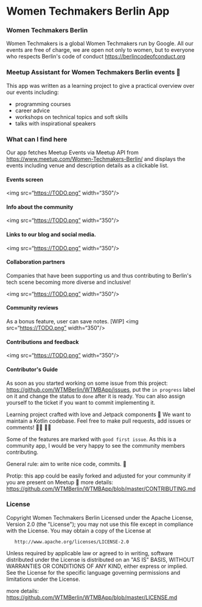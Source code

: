 # Women Techmakers Berlin App

### Women Techmakers Berlin 
Women Techmakers is a global Women Techmakers run by Google. All our events are free of charge, we are open not only to women, but to everyone who respects Berlin's code of conduct https://berlincodeofconduct.org 

### Meetup Assistant for Women Techmakers Berlin events :robot: 
This app was written as a learning project to give a practical overview over our events including:

- programming courses
- career advice
- workshops on technical topics and soft skills
- talks with inspirational speakers

### What can I find here

Our app fetches Meetup Events via Meetup API from https://www.meetup.com/Women-Techmakers-Berlin/ and displays the events including venue and description details as a clickable list. 

#### Events screen 

<img src=“https://TODO.png” width=“350"/>
                                    
#### Info about the community

<img src=“https://TODO.png” width=“350"/>
                                    
#### Links to our blog and social media.

<img src=“https://TODO.png” width=“350"/>
                                    
#### Collaboration partners 

Companies that have been supporting us and thus contributing to Berlin's tech scene becoming more diverse and inclusive!

<img src=“https://TODO.png” width=“350"/>
                                    
#### Community reviews                                   

As a bonus feature, user can save notes. [WIP]
<img src=“https://TODO.png” width=“350"/>
                                    
#### Contributions and feedback

<img src=“https://TODO.png” width=“350"/>                                    

#### Contributor's Guide

As soon as you started working on some issue from this project: https://github.com/WTMBerlin/WTMBApp/issues, put the `in progress` label on it and change the status to `done` after it is ready. 
You can also assign yourself to the ticket if you want to commit implementing it.

Learning project crafted with love and Jetpack components :rocket:
We want to maintain a Kotlin codebase. Feel free to make pull requests, add issues or comments! 👨‍💻 👩‍💻

Some of the features are marked with `good first issue`. As this is a community app, I would be very happy to see the community members contributing.

General rule: aim to write nice code, commits. :tulip:

Protip: this app could be easily forked and adjusted for your community if you are present on Meetup :octopus:
more details: https://github.com/WTMBerlin/WTMBApp/blob/master/CONTRIBUTING.md

### License

   Copyright Women Techmakers Berlin Licensed under the Apache License, Version 2.0 (the "License");
   you may not use this file except in compliance with the License.
   You may obtain a copy of the License at

       http://www.apache.org/licenses/LICENSE-2.0

   Unless required by applicable law or agreed to in writing, software
   distributed under the License is distributed on an "AS IS" BASIS,
   WITHOUT WARRANTIES OR CONDITIONS OF ANY KIND, either express or implied.
   See the License for the specific language governing permissions and
   limitations under the License.
   
   more details: https://github.com/WTMBerlin/WTMBApp/blob/master/LICENSE.md
